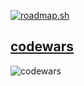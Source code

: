 [![roadmap.sh](https://roadmap.sh/card/wide/66df0624c46f68d0522796e0?variant=dark&roadmaps=frontend%2Ccyber-security)](https://roadmap.sh)

## [codewars](https://www.codewars.com)
![codewars](https://www.codewars.com/users/Kman-Kid/badges/large)
